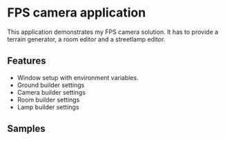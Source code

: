 # FPS camera application

This application demonstrates my FPS camera solution. It has to provide a terrain generator, a room editor and a streetlamp editor.

## Features

- Window setup with environment variables.
- Ground builder settings
- Camera builder settings
- Room builder settings
- Lamp builder settings

## Samples

